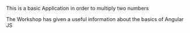 This is a basic Application in order to multiply two numbers

The Workshop has given a useful information about the basics of Angular JS
